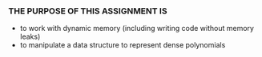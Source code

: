 ### THE PURPOSE OF THIS ASSIGNMENT IS
 - to work with dynamic memory (including writing code without memory leaks)
 - to manipulate a data structure to represent dense polynomials
